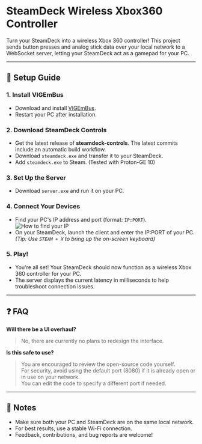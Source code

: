 # SteamDeck Wireless Xbox360 Controller

Turn your SteamDeck into a wireless Xbox 360 controller! This project sends button presses and analog stick data over your local network to a WebSocket server, letting your SteamDeck act as a gamepad for your PC.

---

## 🚀 Setup Guide

### 1. Install VIGEmBus

- Download and install [VIGEmBus](https://github.com/nefarius/ViGEmBus).
- Restart your PC after installation.

### 2. Download SteamDeck Controls

- Get the latest release of **steamdeck-controls**. The latest commits include an automatic build workflow.
- Download `steamdeck.exe` and transfer it to your SteamDeck.
- Add `steamdeck.exe` to Steam. (Tested with Proton-GE 10)

### 3. Set Up the Server

- Download `server.exe` and run it on your PC.

### 4. Connect Your Devices

- Find your PC's IP address and port (format: `IP:PORT`).  
  ![How to find your IP](https://github.com/user-attachments/assets/b1630635-ed50-4f2c-8d95-739d63acf377)
- On your SteamDeck, launch the client and enter the IP:PORT of your PC.  
  *(Tip: Use `STEAM + X` to bring up the on-screen keyboard)*

### 5. Play!

- You're all set! Your SteamDeck should now function as a wireless Xbox 360 controller for your PC.
- The server displays the current latency in milliseconds to help troubleshoot connection issues.

---

## ❓ FAQ

**Will there be a UI overhaul?**  
> No, there are currently no plans to redesign the interface.

**Is this safe to use?**  
> You are encouraged to review the open-source code yourself.  
> For security, avoid using the default port (8080) if it is already open or in use on your network.  
> You can edit the code to specify a different port if needed.

---

## 📝 Notes

- Make sure both your PC and SteamDeck are on the same local network.
- For best results, use a stable Wi-Fi connection.
- Feedback, contributions, and bug reports are welcome!
